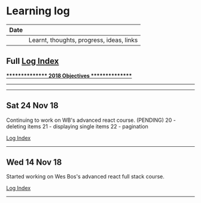 # Learning log

|Date |                                        |
|:---:|:---------------------------------------|
|     |Learnt, thoughts, progress, ideas, links|

## Full [Log Index]

[__************** 2018 Objectives **************__](https://github.com/Syknapse/My-Learning-Tracker/blob/master/log.md#28-dec-17)

----------------------------------------------------------

----------------------------------------------------------

## Sat 24 Nov 18

Continuing to work on WB's advanced react course. (PENDING)
20 - deleting items
21 - displaying single items
22 - pagination

[Log Index]

----------------------------------------------------------

## Wed 14 Nov 18

Started working on Wes Bos's advanced react full stack course.

[Log Index]

----------------------------------------------------------

[Log Index]: https://github.com/nideas/CE/blob/master/log-index.md#log-index
